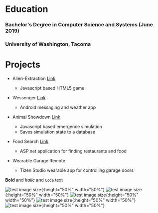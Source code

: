 # Education
### Bachelor's Degree in Computer Science and Systems (June 2019)
### University of Washington, Tacoma


# Projects

* Alien-Extraction [Link](http://ethanwc.net/Alien-Extraction)
  * Javascript based HTML5 game
  
* Wessenger [Link](github.com/ethanwc/Wessenger)
  * Android messaging and weather app
  
* Animal Showdown [Link](ethanwc.net/Animal-Showdown)
  * Javascript based emergence simulation
  * Saves simulation state to a database

* Food Search [Link](github.com/ethanwc/FoodSearch)
  * ASP.net application for finding restaurants and food
  
* Wearable Garage Remote
  * Tizen Studio wearable app for controlling garage doors
  
  
**Bold** and _Italic_ and `Code` text

![test image size](/img/app1.jpg){:height="50%" width="50%"}
![test image size](/img/app2.jpg){:height="50%" width="50%"}
![test image size](/img/app3.jpg){:height="50%" width="50%"}
![test image size](/img/app4.jpg){:height="50%" width="50%"}
![test image size](/img/app5.jpg){:height="50%" width="50%"}
